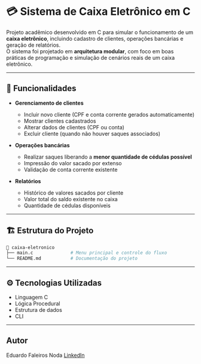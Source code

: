 # 💳 Sistema de Caixa Eletrônico em C

Projeto acadêmico desenvolvido em C para simular o funcionamento de um **caixa eletrônico**, incluindo cadastro de clientes, operações bancárias e geração de relatórios.  
O sistema foi projetado em **arquitetura modular**, com foco em boas práticas de programação e simulação de cenários reais de um caixa eletrônico.

---

## 🚀 Funcionalidades

- **Gerenciamento de clientes**  
  - Incluir novo cliente (CPF e conta corrente gerados automaticamente)  
  - Mostrar clientes cadastrados  
  - Alterar dados de clientes (CPF ou conta)  
  - Excluir cliente (quando não houver saques associados)  

- **Operações bancárias**  
  - Realizar saques liberando a **menor quantidade de cédulas possível**  
  - Impressão do valor sacado por extenso  
  - Validação de conta corrente existente  

- **Relatórios**  
  - Histórico de valores sacados por cliente  
  - Valor total do saldo existente no caixa  
  - Quantidade de cédulas disponíveis  

---

## 🏗️ Estrutura do Projeto

```bash
📂 caixa-eletronico
├── main.c              # Menu principal e controle do fluxo
└── README.md           # Documentação do projeto
```
---

## ⚙️ Tecnologias Utilizadas

- Linguagem C
- Lógica Procedural
- Estrutura de dados
- CLI

---

## Autor

Eduardo Faleiros Noda
[LinkedIn](https://www.linkedin.com/in/eduardo-noda)